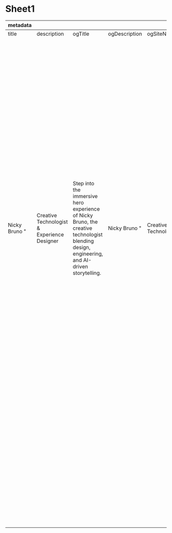 # Sheet1

|metadata| | | | |floatingTaglines| | | | | |hero| | | | | | | | | | | | | |intro| | |capabilities| | | | | | | | | |benefits| | | | | | | | | | |loading| | | | | |personalIntro| | | | |learnMore| | | |realResults| | | |techArsenal| | | | |featuredProjects| | | | | | | | | | | | | | | | | | |testimonials| | | | | | | | | | |techStack| | | | | | | | | | | | | | | | | | | | | | | | | | | | | | | | | | | | | | | | | | | | | | | | | | | | | | | | | | | | | | | | | | | | | | | | | | | | | | | | | | | | | | | | | | | | | | | | | | | | | | | | | | | | | | | | | | | | | | | | | | | | | | | | | | | | | | | | | | | | | | | | | | | | | | | | | | | | | | | | | | | | | | | | | | | | | | | | | | | | | | | | | | | | | |
|---|---|---|---|---|---|---|---|---|---|---|---|---|---|---|---|---|---|---|---|---|---|---|---|---|---|---|---|---|---|---|---|---|---|---|---|---|---|---|---|---|---|---|---|---|---|---|---|---|---|---|---|---|---|---|---|---|---|---|---|---|---|---|---|---|---|---|---|---|---|---|---|---|---|---|---|---|---|---|---|---|---|---|---|---|---|---|---|---|---|---|---|---|---|---|---|---|---|---|---|---|---|---|---|---|---|---|---|---|---|---|---|---|---|---|---|---|---|---|---|---|---|---|---|---|---|---|---|---|---|---|---|---|---|---|---|---|---|---|---|---|---|---|---|---|---|---|---|---|---|---|---|---|---|---|---|---|---|---|---|---|---|---|---|---|---|---|---|---|---|---|---|---|---|---|---|---|---|---|---|---|---|---|---|---|---|---|---|---|---|---|---|---|---|---|---|---|---|---|---|---|---|---|---|---|---|---|---|---|---|---|---|---|---|---|---|---|---|---|---|---|---|---|---|---|---|---|---|---|---|---|---|---|---|---|---|---|---|---|---|---|---|---|---|---|---|---|---|---|---|---|---|---|---|---|---|---|---|---|---|---|---|---|---|---|---|---|---|---|---|---|---|---|---|---|---|---|---|---|---|---|---|---|---|---|---|---|---|---|---|---|---|---|
|title|description|ogTitle|ogDescription|ogSiteName|one|two|three|four|five|six|title|subtitle|description|ctaPrimary|ctaSecondary|stats| | | | | |status|response|portraitAlt|greeting|tagline|paragraph|title|subtitle|description|cta|items| | | | | |title|subtitle|items| | | | | | | | |title|steps| | | | |title|greeting|subtitle|description|cta|title|subtitle|description|cta|title|subtitle|description|cta|title|subtitle|description|mostUsed|cta|title|subtitle|description|projects| | | | | | | | | | | | | | |cta|title|subtitle|description|badge|heading|subheading|items| | | | |title|subtitle|description|mostUsed|tabs| | | | | |tools| | | | | | | | | | | | | | | | | | | | | | | | | | | | | | | | | | | | | | | | | | | | | | | | | | | | | | | | | | | | | | | | | | | | | | | | | | | | | | | | | | | | | | | | | | | | | | | | | | | | | | | | | | | | | | | | | | | | | | | | | | | | | | | | | | | | | | | | | | | | | | | | | | | | | | | | | | | | | | | | | | | | | | | | | | | | | | | | | | | |
| | | | | | | | | | | | | | | | |experience| |projects| |hoursSaved| | | | | | | | | | | |webDesign| |automation| |brandStrategy| | | |timeSavings| | |visibility| | |understanding| | | |one|two|three|four|five| | | | | | | | | | | | | | | | | | | | | |sofia| | | | |nextxlevel| | | | |lumicerra| | | | | | | | | | | |name|role|company|content|projectType| | | | |all|core|automation|cloud|backend|design|nextjs| | |react| | |typescript| | |tailwind| | |supabase| | |postgresql| | |prisma| | |nodejs| | |n8n| | |openai| | |zapier| | |docker| | |netlify| | |cloudflare| | |javascript| | |python| | |mongodb| | |graphql| | |aws| | |firebase| | |git| | |redux| | |vite| | |webpack| | |huggingface| | |langchain| | |ollama| | |replicate| | |vapi| | |cursor| | |chatgpt| | |anthropic| | |airflow| | |vercel| | |railway| | |digitalocean| | |hetzner| | |caddy| | |traefik| | |portainer| | |kubernetes| | |fastapi| | |nestjs| | |express| | |redis| | |meilisearch| | |strapi| | |payload| | |medusajs| | |shopify| | |figma| | |adobe| | |canva| | |framer| | |sketch| | |threejs| | |motion| | |illustrator| | |photoshop| | |aftereffects| | |
| | | | | | | | | | | | | | | | |value|label|value|label|value|label| | | | | | | | | | |title|description|title|description|title|description| | |icon|title|example|icon|title|example|icon|title|example| | | | | | | | | | | | | | | | | | | | | | | | | | | |year|type|title|description|cta|year|type|title|description|cta|year|type|title|description|cta| | | | | | | | | | | | | | | | | | | | | | |name|description|url|name|description|url|name|description|url|name|description|url|name|description|url|name|description|url|name|description|url|name|description|url|name|description|url|name|description|url|name|description|url|name|description|url|name|description|url|name|description|url|name|description|url|name|description|url|name|description|url|name|description|url|name|description|url|name|description|url|name|description|url|name|description|url|name|description|url|name|description|url|name|description|url|name|description|url|name|description|url|name|description|url|name|description|url|name|description|url|name|description|url|name|description|url|name|description|url|name|description|url|name|description|url|name|description|url|name|description|url|name|description|url|name|description|url|name|description|url|name|description|url|name|description|url|name|description|url|name|description|url|name|description|url|name|description|url|name|description|url|name|description|url|name|description|url|name|description|url|name|description|url|name|description|url|name|description|url|name|description|url|name|description|url|name|description|url|name|description|url|name|description|url|name|description|url|name|description|url|
|Nicky Bruno "| Creative Technologist & Experience Designer|Step into the immersive hero experience of Nicky Bruno, the creative technologist blending design, engineering, and AI-driven storytelling.|Nicky Bruno "| Creative Technologist|Navigate a holographic-inspired interface showcasing the innovation and craft behind Nicky Bruno's work.|Nicky Bruno|Websites|Automation|Design systems|Strategy|AI workflows|Meaningful results|I build modern digital systems that simplify your business and make you stand out.|Websites • Automation • Design • Strategy|From websites and automation to design and marketing — I help you work smarter, not harder.|See my work|Book a discovery call|20+|Years experience|80+|Projects delivered|4,000+|Hours saved for teams|Available for projects|Response within 24h|Nicky Bruno - Creative Technologist|Hi, I'm Nicky Bruno, a creative technologist and digital consultant from Montreal, Canada.|I help individuals, startups, and established businesses build modern websites, smart systems, and AI automations that save time, reduce stress, and look amazing.|In today's world, your digital presence is everything — whether you're a local restaurant, a contractor, a real estate agent, or a growing online brand. But the truth is, most people don't have the time or knowledge to handle websites, tech setups, or automation tools. That's where I come in. I combine design, coding, and artificial intelligence to simplify your operations, help you attract more clients, and free up your time to focus on what really matters — running your business.|What I Do|Short Overview|Practical, modern, human-centered solutions across design, engineering, and automation.|Learn more|Web Design & Development|Fast, mobile-friendly websites that look great and convert visitors into customers.|Automation & AI Tools|Save hours of repetitive work every week with custom automations (e.g. sending quotes, collecting forms, scheduling clients).|Brand & Digital Strategy|Help you stand out online with a professional image and clear communication.|Real-World Benefits|Why businesses choose to work with me:|💰|Save up to 10+ hours a week through smart automation.|Example: a local cleaning company now automatically sends invoices and reminders using an n8n workflow I built — no more manual emails!|🚀|Increase online visibility with websites optimized for SEO and Google Business.|Example: a restaurant client saw a 45% increase in reservations within 2 months after their new site launch.|🧠|Make technology understandable.|I don't speak in jargon — I explain how things work in plain language so you always feel in control.|Preparing your experience|Initializing creative systems…|Loading automation modules…|Connecting data flows…|Calibrating experience layers…|Ready to build something remarkable.|Personal Introduction|Hi, I'm Nicky Bruno|Creative Technologist & Digital Consultant|I help businesses transform their digital presence through innovative solutions that combine cutting-edge technology with user-centered design.|Learn more|Learn more|What I do section|Discover how I can help your business succeed in the digital landscape.|Learn more|Real Results|Learn more|See the measurable impact of my work on businesses like yours.|Learn more|Tech Arsenal|Hover to interact • Tap icons to learn more|Explore the technologies and tools I use to build exceptional digital experiences.|Most Used|Learn more|Featured Projects|Selected work that delivers results|Strategy, design, and engineering working together. Explore 3 outcomes below.|2025|Case Study|Sofia AI Desk|Automated customer support with a clear dashboard — ~60% faster responses.|View project|2024|Case Study|Next X Level|Bilingual e‑commerce with clean mobile UX and automated product updates.|View project|2023|Case Study|Lumicerra Labs|Real‑time dashboard for smart LED lighting with clear energy insights.|View project|Explore the full portfolio|Testimonials|What clients say about working with me|Hear from businesses that have transformed their digital presence through our collaboration.|Testimonials|Proof in real outcomes|Clear communication, reliable delivery, and measurable results for teams that move fast.|Sofia Ops Team|Operations|Sofia AI Desk|Nicky simplified our whole workflow — we saved hours every week.|AI Automation|What I Use|Hover to interact • Tap icons to learn more|A curated collection of technologies I work with daily to build modern digital experiences.|Most Used|All|Core Stack|Automation & AI|Cloud & Infra|Backend & API|Design & Tools|Next.js|React framework for production|https://nextjs.org|React|JavaScript library for building UIs|https://react.dev|TypeScript|Typed JavaScript at scale|https://typescriptlang.org|Tailwind CSS|Utility-first CSS framework|https://tailwindcss.com|Supabase|Open source Firebase alternative|https://supabase.com|PostgreSQL|Advanced open source database|https://postgresql.org|Prisma|Next-generation ORM for Node.js|https://prisma.io|Node.js|JavaScript runtime environment|https://nodejs.org|n8n|Workflow automation platform|https://n8n.io|OpenAI|AI research and deployment|https://openai.com|Zapier|Automation platform for workflows|https://zapier.com|Docker|Containerization platform|https://docker.com|Netlify|Web development platform|https://netlify.com|Cloudflare|Web performance and security|https://cloudflare.com|JavaScript|Dynamic programming language|https://developer.mozilla.org/en-US/docs/Web/JavaScript|Python|High-level programming language|https://python.org|MongoDB|NoSQL document database|https://mongodb.com|GraphQL|Query language for APIs|https://graphql.org|AWS|Amazon Web Services cloud platform|https://aws.amazon.com|Firebase|Google's mobile and web platform|https://firebase.google.com|Git|Version control system|https://git-scm.com|Redux|Predictable state container|https://redux.js.org|Vite|Next generation frontend tooling|https://vitejs.dev|Webpack|Module bundler for JavaScript|https://webpack.js.org|Hugging Face|AI community and model hub|https://huggingface.co|LangChain|Framework for LLM applications|https://langchain.com|Ollama|Local LLM deployment|https://ollama.ai|Replicate|AI model deployment platform|https://replicate.com|Vapi|Voice AI platform|https://vapi.ai|Cursor AI|AI-powered code editor|https://cursor.sh|ChatGPT|AI conversational assistant|https://chat.openai.com|Claude|AI assistant by Anthropic|https://anthropic.com|Apache Airflow|Workflow orchestration platform|https://airflow.apache.org|Vercel|Frontend cloud platform|https://vercel.com|Railway|Cloud deployment platform|https://railway.app|DigitalOcean|Cloud infrastructure provider|https://digitalocean.com|Hetzner|European cloud provider|https://hetzner.com|Caddy|Modern web server|https://caddyserver.com|Traefik|Cloud-native reverse proxy|https://traefik.io|Portainer|Container management UI|https://portainer.io|Kubernetes|Container orchestration platform|https://kubernetes.io|FastAPI|Modern Python web framework|https://fastapi.tiangolo.com|NestJS|Progressive Node.js framework|https://nestjs.com|Express.js|Web framework for Node.js|https://expressjs.com|Redis|In-memory data structure store|https://redis.io|Meilisearch|Fast search engine|https://meilisearch.com|Strapi|Headless CMS platform|https://strapi.io|Payload CMS|Modern headless CMS|https://payloadcms.com|MedusaJS|E-commerce platform|https://medusajs.com|Shopify|E-commerce platform|https://shopify.com|Figma|Collaborative design tool|https://figma.com|Adobe Creative Cloud|Creative software suite|https://adobe.com|Canva|Graphic design platform|https://canva.com|Framer|Interactive design tool|https://framer.com|Sketch|Digital design toolkit|https://sketch.com|Three.js|3D JavaScript library|https://threejs.org|Framer Motion|Animation library for React|https://framer.com/motion|Adobe Illustrator|Vector graphics editor|https://adobe.com/products/illustrator|Adobe Photoshop|Image editing software|https://adobe.com/products/photoshop|After Effects|Motion graphics software|https://adobe.com/products/aftereffects|
| | | | | | | | | | | | | | | | | | | | | | | | | | | | | | | | | | | | | | | | | | | | | | | | | | | | | | | | | | | | | | | | | | | | | | | | | | | | | | | | | | | | | | | | | | | | | | | | | | |Alexandra Thompson|CEO|InnovateTech Solutions|Nicky's blend of creative vision and technical expertise revolutionized our process. Results speak for themselves.|Platform Design| | | | | | | | | | | | | | | | | | | | | | | | | | | | | | | | | | | | | | | | | | | | | | | | | | | | | | | | | | | | | | | | | | | | | | | | | | | | | | | | | | | | | | | | | | | | | | | | | | | | | | | | | | | | | | | | | | | | | | | | | | | | | | | | | | | | | | | | | | | | | | | | | | | | | | | | | | | | | | | | | | | | | | | | | | | | | | | | | | | | | | | | | | | | | | |
| | | | | | | | | | | | | | | | | | | | | | | | | | | | | | | | | | | | | | | | | | | | | | | | | | | | | | | | | | | | | | | | | | | | | | | | | | | | | | | | | | | | | | | | | | | | | | | | | | |Marcus Chen|Creative Director|Pixel Perfect Agency|A creative partner who speaks fluent code. Elegant, performant solutions that matched our ambition.|Interactive Web| | | | | | | | | | | | | | | | | | | | | | | | | | | | | | | | | | | | | | | | | | | | | | | | | | | | | | | | | | | | | | | | | | | | | | | | | | | | | | | | | | | | | | | | | | | | | | | | | | | | | | | | | | | | | | | | | | | | | | | | | | | | | | | | | | | | | | | | | | | | | | | | | | | | | | | | | | | | | | | | | | | | | | | | | | | | | | | | | | | | | | | | | | | | | | |
